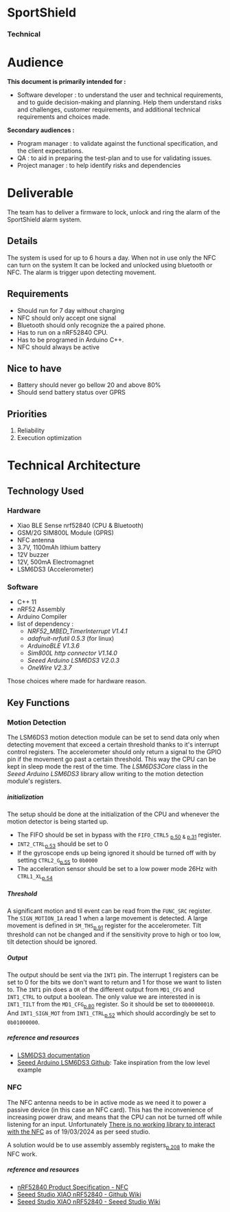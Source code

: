 # SportShield

### Technical

# Audience

**This document is primarily intended for :**
- Software developer : to understand the user and technical requirements, and to guide decision-making and planning. Help them understand risks and challenges, customer requirements, and additional technical requirements and choices made.

**Secondary audiences :**
- Program manager : to validate against the functional specification, and the client expectations.
- QA : to aid in preparing the test-plan and to use for validating issues.
- Project manager : to help identify risks and dependencies

# Deliverable

The team has to deliver a firmware to lock, unlock and ring the alarm of the SportShield alarm system.

## Details

The system is used for up to 6 hours a day.
When not in use only the NFC can turn on the system
It can be locked and unlocked using bluetooth or NFC.
The alarm is trigger upon detecting movement.

## Requirements

- Should run for 7 day without charging
- NFC should only accept one signal
- Bluetooth should only recognize the a paired phone.
- Has to run on a nRF52840 CPU.
- Has to be programed in Arduino C++.
- NFC should always be active

## Nice to have

- Battery should never go bellow 20 and above 80%
- Should send battery status over GPRS

## Priorities

1. Reliability
2. Execution optimization

# Technical Architecture

## Technology Used

### Hardware

- Xiao BLE Sense nrf52840 (CPU & Bluetooth)
- GSM/2G SIM800L Module (GPRS)
- NFC antenna
- 3.7V, 1100mAh lithium battery
- 12V buzzer
- 12V, 500mA Electromagnet
- LSM6DS3 (Accelerometer)

### Software
- C++ 11
- nRF52 Assembly
- Arduino Compiler
- list of dependency :
    - *NRF52_MBED_TimerInterrupt V1.4.1*
    - *adafruit-nrfutil 0.5.3* (for linux)
    - *ArduinoBLE V1.3.6*
    - *Sim800L http connector V1.14.0*
    - *Seeed Arduino LSM6DS3 V2.0.3*
    - *OneWire V2.3.7*
    
Those choices where made for hardware reason.

## Key Functions

### Motion Detection

The LSM6DS3 motion detection module can be set to send data only when detecting movement that exceed a certain threshold thanks to it's interrupt control registers. The accelerometer should only return a signal to the GPIO pin if the movement go past a certain threshold. This way the CPU can be kept in sleep mode the rest of the time.
The *LSM6DS3Core* class in the *Seeed Arduino LSM6DS3* library allow writing to the motion detection module's registers.

##### *initialization*

The setup should be done at the initialization of the CPU and whenever the motion detector is being started up.
- The FIFO should be set in bypass with the ``FIFO_CTRL5`` <sub>[p.50](https://content.arduino.cc/assets/st_imu_lsm6ds3_datasheet.pdf#page=50) & [p.31](https://content.arduino.cc/assets/st_imu_lsm6ds3_datasheet.pdf#page=31)</sub> register.
- ``INT2_CTRL``<sub>[p.53](https://content.arduino.cc/assets/st_imu_lsm6ds3_datasheet.pdf#page=53)</sub> should be set to 0
- If the gyroscope ends up being ignored it should be turned off with by setting ``CTRL2_G``<sub>[p.55](https://content.arduino.cc/assets/st_imu_lsm6ds3_datasheet.pdf#page=55)</sub> to ``0b0000``
- The acceleration sensor should be set to a low power mode 26Hz with ``CTRL1_XL``<sub>[p.54](https://content.arduino.cc/assets/st_imu_lsm6ds3_datasheet.pdf#page=54)</sub>

##### *Threshold*

A significant motion and til event can be read from the ``FUNC_SRC`` register. The ``SIGN_MOTION_IA`` read 1 when a large movement is detected.
A large movement is defined in ``SM_THS``<sub>[p.91](https://content.arduino.cc/assets/st_imu_lsm6ds3_datasheet.pdf#page=91)</sub> register for the accelerometer. Tilt threshold can not be changed and if the sensitivity prove to high or too low, tilt detection should be ignored.

##### *Output*

The output should be sent via the ``INT1`` pin. The interrupt 1 registers can be set to 0 for the bits we don't want to return and 1 for those we want to listen to.
The ``INT1`` pin does a ``OR`` of the different output from ``MD1_CFG`` and ``INT1_CTRL`` to output a boolean.
The only value we are interested in is ``INT1_TILT`` from the ``MD1_CFG``<sub>[p.80](https://content.arduino.cc/assets/st_imu_lsm6ds3_datasheet.pdf#page=80)</sub> register. So it should be set to ``0b00000010``. And ``INT1_SIGN_MOT`` from ``INT1_CTRL``<sub>[p.52](https://content.arduino.cc/assets/st_imu_lsm6ds3_datasheet.pdf#page=52)</sub> which should accordingly be set to ``0b01000000``.

##### *reference and resources*

- [LSM6DS3 documentation](https://content.arduino.cc/assets/st_imu_lsm6ds3_datasheet.pdf)
- [Seeed Arduino LSM6DS3 Github](https://github.com/Seeed-Studio/Seeed_Arduino_LSM6DS3): Take inspiration from the low level example

### NFC

The NFC antenna needs to be in active mode as we need it to power a passive device (in this case an NFC card). This has the inconvenience of increasing power draw, and means that the CPU can not be turned off while listening for an input.
Unfortunately [There is no working library to interact with the NFC](https://github.com/Seeed-Studio/wiki-documents/discussions/214?sort=new) as of 19/03/2024 as per seed studio.

A solution would be to use assembly assembly registers<sub>[p.208](https://infocenter.nordicsemi.com/pdf/nRF52840_PS_v1.7.pdf#page=208)</sub> to make the NFC work.

##### *reference and resources*

- [nRF52840 Product Specification - NFC](https://infocenter.nordicsemi.com/pdf/nRF52840_PS_v1.7.pdf#page=208)
- [Seeed Studio XIAO nRF52840 - Github Wiki](https://github.com/Seeed-Studio/wiki-documents/discussions/214)
- [Seeed Studio XIAO nRF52840 - Seeed Studio Wiki](https://wiki.seeedstudio.com/XIAO-BLE-Sense-NFC-Usage/)


<!-- LSM6DS3Core imu(I2C_MODE, 0x6A); 


https://github.com/nfc-tools/libnfc
https://content.arduino.cc/assets/st_imu_lsm6ds3_datasheet.pdf
file:///home/max/Downloads/1462360001-AS.pdf

The firmware should be efficient enough to let the battery run for at least 7 days.
The system lock and and unlock feature should be accessible by bluetooth and NFC.
When the device is locked the alarm should be trigger at low volume for a slight movement. 
When the device is locked the alarm should trigger at full volume when moving a lot.



The firmware has to run on an nRF52840 chip. 

Check how much amps the battery can take 

Branch Name: Pascal_Snake_Case
File/Folder Name: camelCase

Install Arduino IDE -->